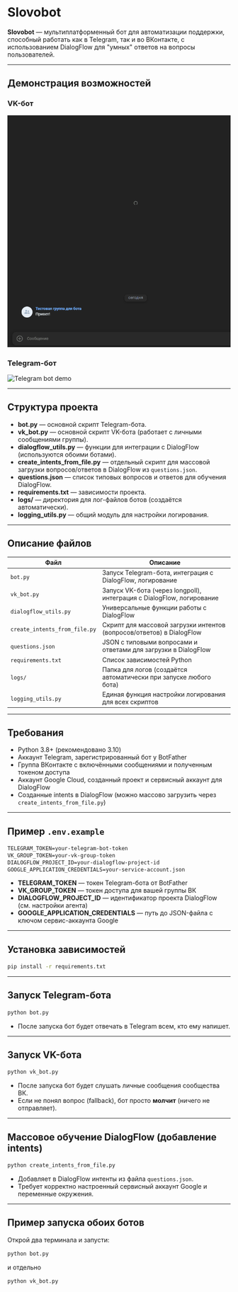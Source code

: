 # Slovobot

**Slovobot** — мультиплатформенный бот для автоматизации поддержки, способный работать как в Telegram, так и во ВКонтакте, с использованием DialogFlow для "умных" ответов на вопросы пользователей.

---

## Демонстрация возможностей

### VK-бот

![VK bot demo](docs/vk_bot.gif)

### Telegram-бот

![Telegram bot demo](docs/tg_bot.gif)

---

##  Структура проекта

- **bot.py** — основной скрипт Telegram-бота.
- **vk_bot.py** — основной скрипт VK-бота (работает с личными сообщениями группы).
- **dialogflow_utils.py** — функции для интеграции с DialogFlow (используются обоими ботами).
- **create_intents_from_file.py** — отдельный скрипт для массовой загрузки вопросов/ответов в DialogFlow из `questions.json`.
- **questions.json** — список типовых вопросов и ответов для обучения DialogFlow.
- **requirements.txt** — зависимости проекта.
- **logs/** — директория для лог-файлов ботов (создаётся автоматически).
- **logging_utils.py** — общий модуль для настройки логирования.

---

## Описание файлов

| Файл                          | Описание                                                                                 |
|-------------------------------|-----------------------------------------------------------------------------------------|
| `bot.py`                      | Запуск Telegram-бота, интеграция с DialogFlow, логирование                             |
| `vk_bot.py`                   | Запуск VK-бота (через longpoll), интеграция с DialogFlow, логирование                  |
| `dialogflow_utils.py`         | Универсальные функции работы с DialogFlow                                              |
| `create_intents_from_file.py` | Скрипт для массовой загрузки интентов (вопросов/ответов) в DialogFlow                  |
| `questions.json`              | JSON с типовыми вопросами и ответами для загрузки в DialogFlow                         |
| `requirements.txt`            | Список зависимостей Python                                                             |
| `logs/`                       | Папка для логов (создаётся автоматически при запуске любого бота)                      |
| `logging_utils.py`            | Единая функция настройки логирования для всех скриптов                                 |

---

## Требования

- Python 3.8+ (рекомендовано 3.10)
- Аккаунт Telegram, зарегистрированный бот у BotFather
- Группа ВКонтакте с включёнными сообщениями и полученным токеном доступа
- Аккаунт Google Cloud, созданный проект и сервисный аккаунт для DialogFlow
- Созданные intents в DialogFlow (можно массово загрузить через `create_intents_from_file.py`)

---

## Пример `.env.example`

```env
TELEGRAM_TOKEN=your-telegram-bot-token
VK_GROUP_TOKEN=your-vk-group-token
DIALOGFLOW_PROJECT_ID=your-dialogflow-project-id
GOOGLE_APPLICATION_CREDENTIALS=your-service-account.json
````

* **TELEGRAM\_TOKEN** — токен Telegram-бота от BotFather
* **VK\_GROUP\_TOKEN** — токен доступа для вашей группы ВК
* **DIALOGFLOW\_PROJECT\_ID** — идентификатор проекта DialogFlow (см. настройки агента)
* **GOOGLE\_APPLICATION\_CREDENTIALS** — путь до JSON-файла с ключом сервис-аккаунта Google

---

## Установка зависимостей

```bash
pip install -r requirements.txt
```

---

## Запуск Telegram-бота

```bash
python bot.py
```

* После запуска бот будет отвечать в Telegram всем, кто ему напишет.

---

## Запуск VK-бота

```bash
python vk_bot.py
```

* После запуска бот будет слушать личные сообщения сообщества ВК.
* Если не понял вопрос (fallback), бот просто **молчит** (ничего не отправляет).

---

## Массовое обучение DialogFlow (добавление intents)

```bash
python create_intents_from_file.py
```

* Добавляет в DialogFlow интенты из файла `questions.json`.
* Требует корректно настроенный сервисный аккаунт Google и переменные окружения.

---

## Пример запуска обоих ботов

Открой два терминала и запусти:

```bash
python bot.py
```

и отдельно

```bash
python vk_bot.py
```